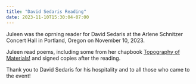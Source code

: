 ```yaml
---
title: "David Sedaris Reading"
date: 2023-11-10T15:30:04-07:00
---
```


Juleen was the oprning reader for David Sedaris at the Arlene Schnitzer Concert Hall in Portland, Oregon on November 10, 2023. 

Juleen read poems, including some from her chapbook [Topography of Materials!](https://bottlecap.press/collections/bottlecap-features/products/topography) and signed copies after the reading. 

Thank you to David Sedaris for his hospitality and to all those who came to the event! 